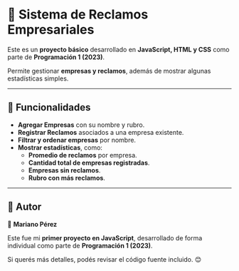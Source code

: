 
# 📢 Sistema de Reclamos Empresariales

Este es un **proyecto básico** desarrollado en **JavaScript, HTML y CSS** como parte de **Programación 1 (2023)**.  

Permite gestionar **empresas y reclamos**, además de mostrar algunas estadísticas simples.

---

## 📌 Funcionalidades  
- **Agregar Empresas** con su nombre y rubro.  
- **Registrar Reclamos** asociados a una empresa existente.  
- **Filtrar y ordenar empresas** por nombre.  
- **Mostrar estadísticas**, como:
  - **Promedio de reclamos** por empresa.  
  - **Cantidad total de empresas registradas**.  
  - **Empresas sin reclamos**.  
  - **Rubro con más reclamos**.  

---

## 📌 Autor  
📍 **Mariano Pérez**  

Este fue mi **primer proyecto en JavaScript**, desarrollado de forma individual como parte de **Programación 1 (2023)**.  

Si querés más detalles, podés revisar el código fuente incluido. 😊  
